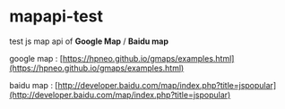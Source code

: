 # mapapi-test
test js map api of **Google Map** / **Baidu map**

google map : [https://hpneo.github.io/gmaps/examples.html](https://hpneo.github.io/gmaps/examples.html)

baidu map : [http://developer.baidu.com/map/index.php?title=jspopular](http://developer.baidu.com/map/index.php?title=jspopular)
